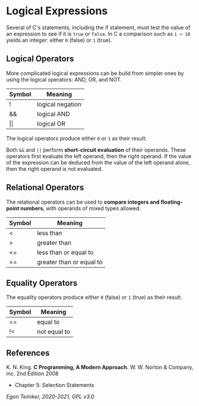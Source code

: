 # Logical Expressions

Several of C's statements, including the if statement, must test the value 
of an expression to see if it is `true` or `false`. 
In C a comparison such as `i < 10` yields an integer: either `0` (false) or `1` (true).

## Logical Operators
More complicated logical expressions can be build from simpler ones by using the logical operators: AND, OR, and NOT.

| Symbol | Meaning|
|--------|-------|
| !      | logical negation |
| &&     | logical AND |
| &#124;&#124;   | logical OR |

The logical operators produce either `0` or `1` as their result.

Both `&&` and `||` perform **short-circuit evaluation** of their operands.
These operators first evaluate the left operand, then the right operand.
If the value of the expression can be deduced from the value of the left 
operand alone, then the right operand is not evaluated. 


## Relational Operators
The relational operators can be used to **compare integers and floating-point
numbers**, with operands of mixed types allowed.

| Symbol | Meaning|
|--------|-------|
| <      | less than |
| \>      | greater than|
| <=     | less than or equal to |
| \>=     | greater than or equal to |


## Equality Operators
The equality operators produce either `0` (false) or `1` (true) 
as their result.

| Symbol | Meaning|
|--------|-------|
| ==     | equal to |
| !=     | not equal to |  


## References
K. N. King. **C Programming, A Modern Approach.** W. W. Norton & Company, inc. 2nd Edition 2008
 * Chapter 5: Selection Statements
 
*Egon Teiniker, 2020-2021, GPL v3.0* 
